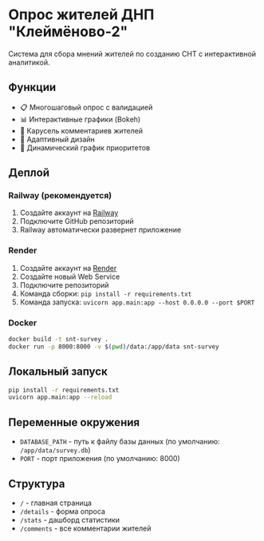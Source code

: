 # Опрос жителей ДНП "Клеймёново-2"

Система для сбора мнений жителей по созданию СНТ с интерактивной аналитикой.

## Функции

- 📋 Многошаговый опрос с валидацией
- 📊 Интерактивные графики (Bokeh)
- 💬 Карусель комментариев жителей
- 📱 Адаптивный дизайн
- 🎯 Динамический график приоритетов

## Деплой

### Railway (рекомендуется)

1. Создайте аккаунт на [Railway](https://railway.app)
2. Подключите GitHub репозиторий
3. Railway автоматически развернет приложение

### Render

1. Создайте аккаунт на [Render](https://render.com)
2. Создайте новый Web Service
3. Подключите репозиторий
4. Команда сборки: `pip install -r requirements.txt`
5. Команда запуска: `uvicorn app.main:app --host 0.0.0.0 --port $PORT`

### Docker

```bash
docker build -t snt-survey .
docker run -p 8000:8000 -v $(pwd)/data:/app/data snt-survey
```

## Локальный запуск

```bash
pip install -r requirements.txt
uvicorn app.main:app --reload
```

## Переменные окружения

- `DATABASE_PATH` - путь к файлу базы данных (по умолчанию: `/app/data/survey.db`)
- `PORT` - порт приложения (по умолчанию: 8000)

## Структура

- `/` - главная страница
- `/details` - форма опроса
- `/stats` - дашборд статистики
- `/comments` - все комментарии жителей 